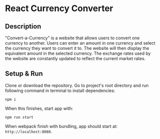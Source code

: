 # React Currency Converter

## Description

"Convert-a-Currency" is a website that allows users to convert one currency to another. Users can enter an amount in one currency and select the currency they want to convert it to. The website will then display the equivalent amount in the selected currency. The exchange rates used by the website are constantly updated to reflect the current market rates. 

## Setup & Run

Clone or download the repository.
Go to project's root directory and run following command in terminal to install dependencies:

`npm i`

When this finishes, start app with:

`npm run start`

When webpack finish with bundling, app should start at: `http://localhost:8080`.
